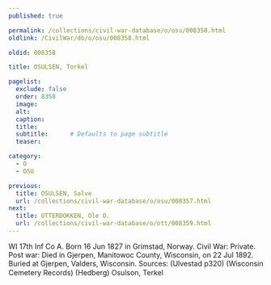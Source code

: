 ```yaml
---
published: true

permalink: /collections/civil-war-database/o/osu/008358.html
oldlink: /CivilWar/db/o/osu/008358.html

oldid: 008358

title: OSULSEN, Torkel

pagelist:
  exclude: false
  order: 8358
  image: 
  alt:
  caption:
  title:
  subtitle:      # Defaults to page subtitle
  teaser:

category: 
  - O 
  - OSU

previous:
  title: OSULSEN, Salve
  url: /collections/civil-war-database/o/osu/008357.html  
next:
  title: OTTERDOKKEN, Ole O.
  url: /collections/civil-war-database/o/ott/008359.html   
---
```

WI 17th Inf Co A. Born 16 Jun 1827 in Grimstad, Norway. Civil War: Private. Post war: Died in Gjerpen, Manitowoc County, Wisconsin, on 22 Jul 1892. Buried at Gjerpen, Valders, Wisconsin. Sources: (Ulvestad p320) (Wisconsin Cemetery Records) (Hedberg) &#147;Osulson, Terkel&#148;